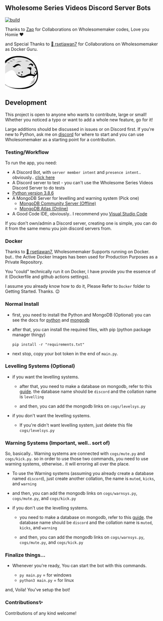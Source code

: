 ## Wholesome Series Videos Discord Server Bots

[![build](https://github.com/GNZTMPZ/Samantha/actions/workflows/build.yml/badge.svg)](https://github.com/GNZTMPZ/Wholesomemaker/actions/workflows/build.yml)

Thanks to [Zap](https://github.com/ZappiestSet81) for Collaborations on Wholesomemaker codes, Love you Homie :heart:

and Special Thanks to [🐧 rsetiawan7](https://github.com/rsetiawan7) for Collaborations on Wholesomemaker as Docker Guru.

![Wholesomemaker](Wholesomemaker.png)

## Development

This project is open to anyone who wants to contribute, large or small! Whether you noticed a typo or want to add a
whole new feature, go for it!

Large additions should be discussed in issues or on Discord first. If you're new to Python, ask me on [discord](https://discordapp.com/users/351147060956889088) for where to start and you can use Wholesomemaker as a starting point for a contribution.

### Testing/Workflow

To run the app, you need:

- A Discord Bot, with `server member intent` and `presence intent`.. obviously.. [click here](https://discord.com/developers/applications)
- A Discord server to test - you can't use the Wholesome Series Videos Discord Server to do tests
- [Python version 3.8.6](https://www.python.org/downloads/release/python-386/)
- A MongoDB Server for levelling and warning system (Pick one)
  - [MongoDB Community Server (Offline)](https://www.mongodb.com/try/download/community)
  - [MongoDB Atlas (Online)](https://www.mongodb.com/cloud/atlas)
- A Good Code IDE, obviously.. I recommend you [Visual Studio Code](https://code.visualstudio.com)

If you don't own/admin a Discord server, creating one is simple, you can do it from the same menu you join discord servers from.

### Docker

Thanks to [🐧 rsetiawan7](https://github.com/rsetiawan7), Wholesomemaker Supports running on Docker. but.. the Active Docker Images has been used for Production Purposes as a Private Repository.

You "could" technically run it on Docker, I have provide you the essence of it (Dockerfile and github actions settings).

I assume you already know how to do it, Please Refer to `Docker` folder to Getting Started. Thanks. 😉

### Normal Install

- first, you need to install the Python and MongoDB (Optional)
  you can see the docs for [python](https://docs.python.org/3/using/windows.html) and [mongodb](https://docs.mongodb.com/manual/tutorial/install-mongodb-on-windows/)
- after that, you can install the required files, with pip (python package manager thingy)

  `pip install -r "requirements.txt"`

- next stop, copy your bot token in the end of `main.py`.

### Levelling Systems (Optional)

- if you want the levelling systems.

  - after that, you need to make a database on mongodb, refer to this [guide](https://www.mongodb.com/basics/create-database).
    the database name should be `discord` and the collation name is `levelling`

  - and then, you can add the mongodb links on `cogs/levelsys.py`

- if you don't want the levelling systems.

  - If you're didn't want levelling system, just delete this file `cogs/levelsys.py`

### Warning Systems (Important, well.. sort of)

So, basically.. Warning systems are connected with `cogs/mute.py` and `cogs/kick.py`. so in order to use those two commands, you need to use warning systems, otherwise.. it will erroring all over the place.

- To use the Warning systems (assuming you already create a database named `discord`), just create another collation, the name is `muted`, `kicks`, and `warning`

- and then, you can add the mongodb links on `cogs/warnsys.py`, `cogs/mute.py`, and `cogs/kick.py`

- if you don't use the levelling systems.

  - you need to make a database on mongodb, refer to this [guide](https://www.mongodb.com/basics/create-database). the database name should be `discord` and the collation name is `muted`, `kicks`, and `warning`

  - and then, you can add the mongodb links on `cogs/warnsys.py`, `cogs/mute.py`, and `cogs/kick.py`

### Finalize things...

- Whenever you're ready, You can start the bot with this commands.

  - `py main.py` = for windows
  - `python3 main.py` = for linux

and, Voila! You've setup the bot!

### Contributions✨

Contributions of any kind welcome!
